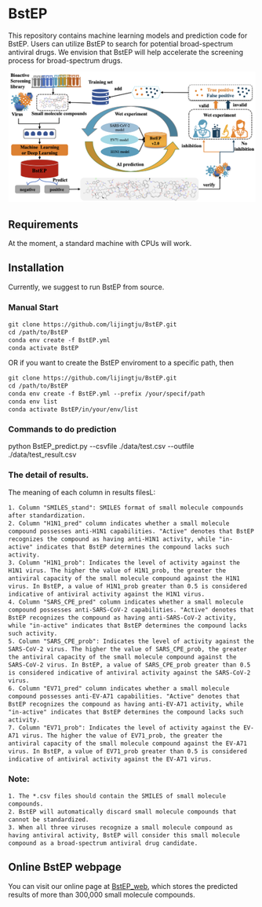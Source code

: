 


# BstEP
This repository contains machine learning models and prediction code for BstEP. Users can utilize BstEP to search for potential broad-spectrum antiviral drugs. We envision that BstEP will help accelerate the screening process for broad-spectrum drugs.

![flowchart BstEP.](https://github.com/lijingtju/BstEP/blob/main/BstEP_flowchart.png)

## Requirements
At the moment, a standard machine with CPUs will work.

## Installation
Currently, we suggest to run BstEP from source.

### Manual Start
```
git clone https://github.com/lijingtju/BstEP.git
cd /path/to/BstEP
conda env create -f BstEP.yml
conda activate BstEP
```
OR if you want to create the BstEP enviroment to a specific path, then
```
git clone https://github.com/lijingtju/BstEP.git
cd /path/to/BstEP
conda env create -f BstEP.yml --prefix /your/specif/path
conda env list
conda activate BstEP/in/your/env/list
```

### Commands to do prediction
python BstEP_predict.py --csvfile ./data/test.csv --outfile ./data/test_result.csv


### The detail of results.
The meaning of each column in results filesL:
```
1. Column "SMILES_stand": SMILES format of small molecule compounds after standardization.
2. Column "H1N1_pred" column indicates whether a small molecule compound possesses anti-H1N1 capabilities. "Active" denotes that BstEP recognizes the compound as having anti-H1N1 activity, while "in-active" indicates that BstEP determines the compound lacks such activity.
3. Column "H1N1_prob": Indicates the level of activity against the H1N1 virus. The higher the value of H1N1_prob, the greater the antiviral capacity of the small molecule compound against the H1N1 virus. In BstEP, a value of H1N1_prob greater than 0.5 is considered indicative of antiviral activity against the H1N1 virus.
4. Column "SARS_CPE_pred" column indicates whether a small molecule compound possesses anti-SARS-CoV-2 capabilities. "Active" denotes that BstEP recognizes the compound as having anti-SARS-CoV-2 activity, while "in-active" indicates that BstEP determines the compound lacks such activity.
5. Column "SARS_CPE_prob": Indicates the level of activity against the SARS-CoV-2 virus. The higher the value of SARS_CPE_prob, the greater the antiviral capacity of the small molecule compound against the SARS-CoV-2 virus. In BstEP, a value of SARS_CPE_prob greater than 0.5 is considered indicative of antiviral activity against the SARS-CoV-2 virus.
6. Column "EV71_pred" column indicates whether a small molecule compound possesses anti-EV-A71 capabilities. "Active" denotes that BstEP recognizes the compound as having anti-EV-A71 activity, while "in-active" indicates that BstEP determines the compound lacks such activity.
7. Column "EV71_prob": Indicates the level of activity against the EV-A71 virus. The higher the value of EV71_prob, the greater the antiviral capacity of the small molecule compound against the EV-A71 virus. In BstEP, a value of EV71_prob greater than 0.5 is considered indicative of antiviral activity against the EV-A71 virus.
```

### Note:
```
1. The *.csv files should contain the SMILES of small molecule compounds.
2. BstEP will automatically discard small molecule compounds that cannot be standardized.
3. When all three viruses recognize a small molecule compound as having antiviral activity, BstEP will consider this small molecule compound as a broad-spectrum antiviral drug candidate.
```

## Online BstEP webpage
You can visit our online page at [BstEP_web](http://www.BstEP.top/), which stores the predicted results of more than 300,000 small molecule compounds.
